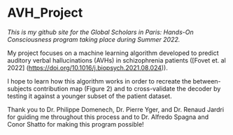 # AVH_Project

*This is my github site for the Global Scholars in Paris: Hands-On Consciousness program taking place during Summer 2022.*

My project focuses on a machine learning algorithm developed to predict auditory verbal hallucinations (AVHs) in schizophrenia patients ([Fovet et. al 2022] (https://doi.org/10.1016/j.biopsych.2021.08.024)).

I hope to learn how this algorithm works in order to recreate the between-subjects contribution map (Figure 2) and to cross-validate the decoder by testing it against a younger subset of the patient dataset.

Thank you to Dr. Philippe Domenech, Dr. Pierre Yger, and Dr. Renaud Jardri for guiding me throughout this process and to Dr. Alfredo Spagna and Conor Shatto for making this program possible!
